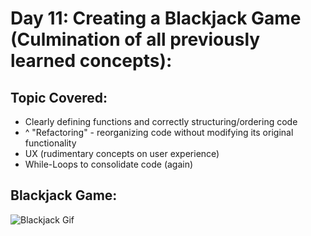 # Day 11: Creating a Blackjack Game (Culmination of all previously learned concepts):

## Topic Covered:
- Clearly defining functions and correctly structuring/ordering code
- ^ "Refactoring" - reorganizing code without modifying its original functionality
- UX (rudimentary concepts on user experience)
- While-Loops to consolidate code (again)


## Blackjack Game:
![Blackjack Gif](https://github.com/Christopherdillard99/Python-100-Days-of-Code/assets/121410201/838042e2-40be-4a56-9595-fd001ca82981)
